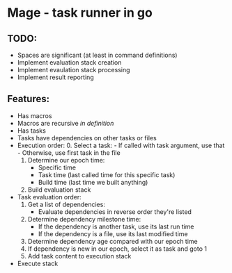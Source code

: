 Mage - task runner in go
========================


TODO:
-----

- Spaces are significant (at least in command definitions)
- Implement evaluation stack creation
- Implement evaulation stack processing
- Implement result reporting


Features:
---------

- Has macros
- Macros are recursive _in definition_
- Has tasks
- Tasks have dependencies on other tasks or files
- Execution order:
	0. Select a task:
		- If called with task argument, use that
		- Otherwise, use first task in the file
	1. Determine our epoch time:
		- Specific time
		- Task time (last called time for this specific task)
		- Build time (last time we built anything)
	2. Build evaluation stack
- Task evaluation order:
	1. Get a list of dependencies:
		- Evaluate dependencies in reverse order they're listed
	2. Determine dependency milestone time:
		- If the dependency is another task, use its last run time
		- If the dependency is a file, use its last modified time
	3. Determine dependency age compared with our epoch time
	4. If dependency is new in our epoch, select it as task and goto 1
	5. Add task content to execution stack
- Execute stack
